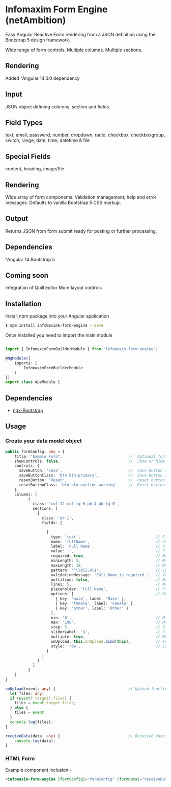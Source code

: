 # Infomaxim Form Engine (netAmbition)

Easy Angular Reactive Form rendering from a JSON definition using the Bootstrap 5 design framework.

Wide range of form controls.
Multiple columns.
Multiple sections.

## Rendering
Added ^Angular 14.0.0 dependency

## Input
JSON object defining columns, section and fields.

## Field Types
text, email, password, number, dropdown, radio, checkbox, checkboxgroup, switch, range, date, time, datetime & file

## Special Fields
content, heading, image/file

## Rendering
Wide array of form components.
Validation management; help and error messages.
Defaults to vanilla Bootstrap 5 CSS markup.

## Output
Returns JSON from form submit ready for posting or further processing.

## Dependencies
^Angular 14
Bootstrap 5

## Coming soon
Integration of Quill editor
More layout controls

## Installation
Install npm package into your Angular application

```bash
$ npm install infomaxim6-form-engine --save

```

Once installed you need to import the main module

```typescript

import { InfomaximFormBuilderModule } from 'infomaxim-form-engine';

@NgModule({
    imports: [
        InfomaximFormBuilderModule
    ]
})
export class AppModule {
```

## Dependencies

- [ngx-Bootstrap](https://github.com/valor-software/ngx-bootstrap/)

## Usage

### Create your data model object

```typescript
public formConfig: any = {
    title: "Sample Form",                             //  Optional form title to display. Adds a form wrapper.
    showControls: false,                              //  Show or hide form controls                        
    controls: {
      saveButton: 'Save',                             //  Save button name
      saveButtonClass: 'btn btn-primary',             //  Save button atle
      resetButton: 'Reset',                           //  Reset button name
      resetButtonClass: 'btn btn-outline-warning'     //  Reset button style
    },
    columns: [
          {
            class: 'col-12 col-lg-6 pb-4 pb-lg-0',
            sections: [
              {
                class: 'mr-1',
                fields: [    

                  {
                    type: 'text',                                 // Field type (text, email, password, number, dropdown, radio, checkbox, switch, range, date, time, datetime & file)
                    name: 'fullName',                             // Unique field name
                    label: 'Full Name',                           // Field label
                    value: '',                                    // Field value
                    required: true,                               // Necessary field or not
                    minLength: 5,                                 // Minimum length of field (Note: only for required field)
                    maxLength: 10,                                // Maximum length of field (Note: only for required field)
                    pattern: '^\\d{1,4}$',                        // Specify Regex Pattern for the field (Note: only for required field)
                    validationMessage: 'Full Name is required.',  // Validation error message
                    multiline: false,                             // Multiline field or not
                    lines: 5,                                     // Number of rows for field (Note: only for multiline input field)
                    placeholder: 'Full Name',                     // Placeholder to show inside field
                    options: [                                    // Options to populate the field (Note: only for radio, dropdown, checkbox & switch)
                      { key: 'male', label: 'Male' },
                      { key: 'female', label: 'Female' },
                      { key: 'other', label: 'Other' }
                    ],
                    min: '0',                                     // Minimum field value (Note: only for date & range)
                    max: '100',                                   // Maximum field value (Note: only for date & range)
                    step: 5,                                      // Step field value (Note: only for range)
                    sliderLabel: '$',                             // Slider label for field (Note: only for range)
                    multiple: true,                               // Multiple file upload support for field (Note: only for file)
                    onUpload: this.onUpload.bind(this),           // Function to call on file upload (Note: only for file)
                    style: 'row',                                 // Layout type (row & column) (Note: only for checkbox, switch & radio)
                  }
                ]
              }
            ]
          }
    ]
}

onUpload(event: any) {                                // Upload function called when any file is selected
  let files: any;
  if (event?.target?.files) {
    files = event.target.files;
  } else {
    files = event
  }
  console.log(files);
}

receiveData(data: any) {                              // Received function called when user press save button
    console.log(data);
}
```

### HTML Form

Example component inclusion:-

```html
<infomaxim-form-engine [formConfig]="formConfig" (formData)="receiveData($event)"></infomaxim-form-engine>
```

